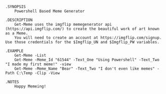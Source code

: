 	.SYNOPSIS
		Powershell Based Meme Generator
	
	.DESCRIPTION
		Get-Meme uses the imgflip memegenerator api (https://api.imgflip.com/) to create the beautiful work of art known as a Meme.
		You will need to create an account at https://imgflip.com/signup. Use those credentials for the $Imgflip_UN and $Imgflip_PW variables.
	
	.EXAMPLE
		Get-Meme -List
		Get-Meme -Meme_Id "61544" -Text_One "Using Powershell" -Text_Two "I made my first meme!" -view
		Get-Meme -Meme_Name "Bear" -Text_Two "I don't even like memes" -Path C:\Temp -Clip -View
	
	.NOTES
		Happy Memeing!
